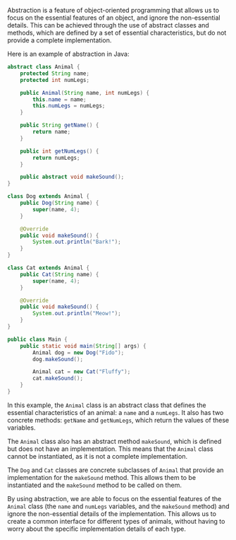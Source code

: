 Abstraction is a feature of object-oriented programming that allows us to focus on the essential features of an object, and ignore the non-essential details. This can be achieved through the use of abstract classes and methods, which are defined by a set of essential characteristics, but do not provide a complete implementation.

Here is an example of abstraction in Java:

```java
abstract class Animal {
    protected String name;
    protected int numLegs;

    public Animal(String name, int numLegs) {
        this.name = name;
        this.numLegs = numLegs;
    }

    public String getName() {
        return name;
    }

    public int getNumLegs() {
        return numLegs;
    }

    public abstract void makeSound();
}

class Dog extends Animal {
    public Dog(String name) {
        super(name, 4);
    }

    @Override
    public void makeSound() {
        System.out.println("Bark!");
    }
}

class Cat extends Animal {
    public Cat(String name) {
        super(name, 4);
    }

    @Override
    public void makeSound() {
        System.out.println("Meow!");
    }
}

public class Main {
    public static void main(String[] args) {
        Animal dog = new Dog("Fido");
        dog.makeSound();

        Animal cat = new Cat("Fluffy");
        cat.makeSound();
    }
}

```

In this example, the `Animal` class is an abstract class that defines the essential characteristics of an animal: a `name` and a `numLegs`. It also has two concrete methods: `getName` and `getNumLegs`, which return the values of these variables.

The `Animal` class also has an abstract method `makeSound`, which is defined but does not have an implementation. This means that the `Animal` class cannot be instantiated, as it is not a complete implementation.

The `Dog` and `Cat` classes are concrete subclasses of `Animal` that provide an implementation for the `makeSound` method. This allows them to be instantiated and the `makeSound` method to be called on them.

By using abstraction, we are able to focus on the essential features of the `Animal` class (the `name` and `numLegs` variables, and the `makeSound` method) and ignore the non-essential details of the implementation. This allows us to create a common interface for different types of animals, without having to worry about the specific implementation details of each type.